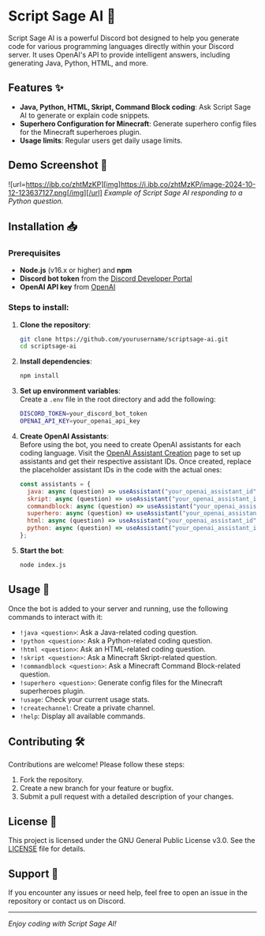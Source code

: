 # Script Sage AI 🤖

Script Sage AI is a powerful Discord bot designed to help you generate code for various programming languages directly within your Discord server. It uses OpenAI's API to provide intelligent answers, including generating Java, Python, HTML, and more.

## Features ✨
- **Java, Python, HTML, Skript, Command Block coding**: Ask Script Sage AI to generate or explain code snippets.
- **Superhero Configuration for Minecraft**: Generate superhero config files for the Minecraft superheroes plugin.
- **Usage limits**: Regular users get daily usage limits.

## Demo Screenshot 📸
![url=https://ibb.co/zhtMzKP][img]https://i.ibb.co/zhtMzKP/image-2024-10-12-123637127.png[/img][/url]
_Example of Script Sage AI responding to a Python question._

## Installation 📥

### Prerequisites
- **Node.js** (v16.x or higher) and **npm**
- **Discord bot token** from the [Discord Developer Portal](https://discord.com/developers/applications)
- **OpenAI API key** from [OpenAI](https://platform.openai.com/signup)

### Steps to install:

1. **Clone the repository**:
   ```bash
   git clone https://github.com/yourusername/scriptsage-ai.git
   cd scriptsage-ai
   ```

2. **Install dependencies**:
   ```bash
   npm install
   ```

3. **Set up environment variables**:  
   Create a `.env` file in the root directory and add the following:
   ```bash
   DISCORD_TOKEN=your_discord_bot_token
   OPENAI_API_KEY=your_openai_api_key
   ```

4. **Create OpenAI Assistants**:  
   Before using the bot, you need to create OpenAI assistants for each coding language. Visit the [OpenAI Assistant Creation](https://platform.openai.com/docs/guides/assistants) page to set up assistants and get their respective assistant IDs. Once created, replace the placeholder assistant IDs in the code with the actual ones:
   ```javascript
   const assistants = {
     java: async (question) => useAssistant("your_openai_assistant_id", question),
     skript: async (question) => useAssistant("your_openai_assistant_id", question),
     commandblock: async (question) => useAssistant("your_openai_assistant_id", question),
     superhero: async (question) => useAssistant("your_openai_assistant_id", question),
     html: async (question) => useAssistant("your_openai_assistant_id", question),
     python: async (question) => useAssistant("your_openai_assistant_id", question),
   };
   ```

5. **Start the bot**:
   ```bash
   node index.js
   ```

## Usage 🚀

Once the bot is added to your server and running, use the following commands to interact with it:

- `!java <question>`: Ask a Java-related coding question.
- `!python <question>`: Ask a Python-related coding question.
- `!html <question>`: Ask an HTML-related coding question.
- `!skript <question>`: Ask a Minecraft Skript-related question.
- `!commandblock <question>`: Ask a Minecraft Command Block-related question.
- `!superhero <question>`: Generate config files for the Minecraft superheroes plugin.
- `!usage`: Check your current usage stats.
- `!createchannel`: Create a private channel.
- `!help`: Display all available commands.

## Contributing 🛠️
Contributions are welcome! Please follow these steps:

1. Fork the repository.
2. Create a new branch for your feature or bugfix.
3. Submit a pull request with a detailed description of your changes.

## License 📄
This project is licensed under the GNU General Public License v3.0. See the [LICENSE](LICENSE) file for details.

## Support 💬
If you encounter any issues or need help, feel free to open an issue in the repository or contact us on Discord.

---

_Enjoy coding with Script Sage AI!_
